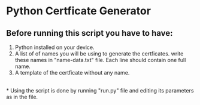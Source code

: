 # Python Certficate Generator

## Before running this script you have to have:
1. Python installed on your device.
2. A list of of names you will be using to generate the certficates. write these names in "name-data.txt" file. Each line should contain one full name.
3. A template of the certficate without any name.


<br>
* Using the script is done by running "run.py" file and editing its parameters as in the file.

